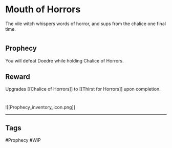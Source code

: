 # Mouth of Horrors
The vile witch whispers words of horror, and sups from the chalice one final time.
#
## Prophecy
You will defeat Doedre while holding Chalice of Horrors.
## Reward
Upgrades [[Chalice of Horrors]] to [[Thirst for Horrors]] upon completion. 

#
![[Prophecy_inventory_icon.png]]

---
## Tags
#Prophecy
#WiP 